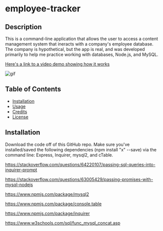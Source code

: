 # employee-tracker

## Description
This is a command-line application that allows the user to access a content management system that ineracts with a company's employee database. The company is hypothetical, but the app is real, and was developed primarily to help me practice working with databases, Node.js, and MySQL. 

[Here's a link to a video demo showing how it works](https://)

![gif](assets/)

## Table of Contents

- [Installation](#installation)
- [Usage](#usage)
- [Credits](#credits)
- [License](#license)

## Installation

Download the code off of this GitHub repo. Make sure you've installed/saved the following dependencies (npm install "x" --save) via the command line: Express, Inquirer, mysql2, and cTable.







https://stackoverflow.com/questions/64220107/passing-sql-queries-into-inquirer-prompt

https://stackoverflow.com/questions/63005429/passing-promises-with-mysql-nodejs


https://www.npmjs.com/package/mysql2

https://www.npmjs.com/package/console.table

https://www.npmjs.com/package/inquirer

https://www.w3schools.com/sql/func_mysql_concat.asp
